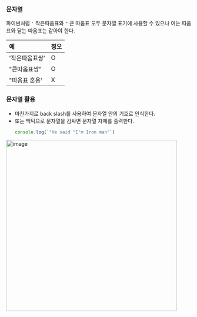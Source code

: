 ### 문자열
파이썬처럼 `'` 작은따옴표와 `"` 큰 따옴표 모두 문자열 표기에 사용할 수 있으나 여는 따옴표와 닫는 따옴표는 같아야 한다.

|예|정오|
|:-|:-|
|'작은따옴표쌍'|O|
|"큰따옴표쌍"|O|
|"따옴표 혼용'|X|

### 문자열 활용

- 마찬가지로 back slash를 사용하여 문자열 안의 기호로 인식한다.
- 또는 백틱으로 문자열을 감싸면 문자열 자체를 출력한다.
    ```js
    console.log(`"He said "I'm Iron man"`)
    ```
<img width="464" alt="image" src="https://user-images.githubusercontent.com/60145951/172449337-3a968168-3682-4a55-a11a-11fd7e1384a1.png">
